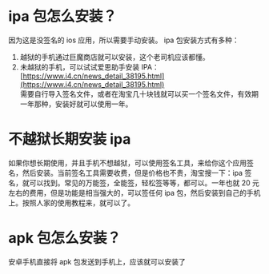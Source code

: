 # ipa 包怎么安装？

因为这是没签名的 ios 应用，所以需要手动安装。
ipa 包安装方式有多种：

1. 越狱的手机通过巨魔商店就可以安装，这个老司机应该都懂。
2. 未越狱的手机，可以试试爱思助手安装 IPA：[https://www.i4.cn/news_detail_38195.html](https://www.i4.cn/news_detail_38195.html)  
需要自行导入签名文件，或者在淘宝几十块钱就可以买一个签名文件，有效期一年那种，安装好就可以使用一年。

# 不越狱长期安装 ipa

如果你想长期使用，并且手机不想越狱，可以使用签名工具，来给你这个应用签名，然后安装。当前签名工具需要收费，但是价格也不贵，淘宝搜一下：ipa 签名，就可以找到。常见的万能签，全能签，轻松签等等，都可以。一年也就 20 元左右的费用，但是功能是相当强大的，可以签任何 ipa 包，然后安装到自己的手机上。按照人家的使用教程来，就可以了。

# apk 包怎么安装？

安卓手机直接将 apk 包发送到手机上，应该就可以安装了
